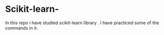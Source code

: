 # Scikit-learn-
In this repo i have studied scikit-learn library . I have practiced some of the commands in it.

